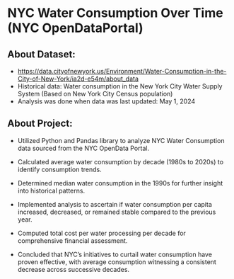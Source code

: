 # NYC Water Consumption Over Time (NYC OpenDataPortal)

## About Dataset:
- https://data.cityofnewyork.us/Environment/Water-Consumption-in-the-City-of-New-York/ia2d-e54m/about_data
- Historical data: Water consumption in the New York City Water Supply System (Based on New York City Census population)
- Analysis was done when data was last updated: May 1, 2024

## About Project:
- Utilized Python and Pandas library to analyze NYC Water Consumption data sourced from the NYC OpenData Portal.
- Calculated average water consumption by decade (1980s to 2020s) to identify consumption trends.
- Determined median water consumption in the 1990s for further insight into historical patterns.
- Implemented analysis to ascertain if water consumption per capita increased, decreased, or remained stable compared to the previous year.
- Computed total cost per water processing per decade for comprehensive financial assessment.

- Concluded that NYC’s initiatives to curtail water consumption have proven effective, with average consumption witnessing a consistent decrease across successive decades.
